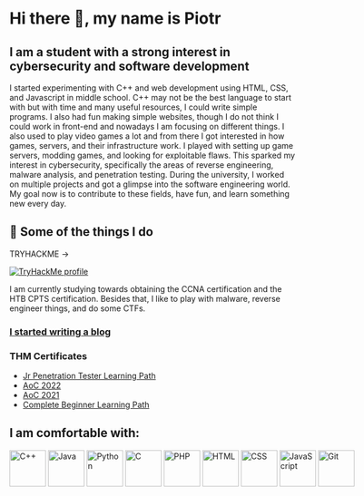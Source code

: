 # Hi there 👋, my name is Piotr
## I am a student with a strong interest in cybersecurity and software development
I started experimenting with C++ and web development using HTML, CSS, and Javascript in middle school. C++ may not be the best language to start with but with time and many useful resources, I could write simple programs. I also had fun making simple websites, though I do not think I could work in front-end and nowadays I am focusing on different things. I also used to play video games a lot and from there I got interested in how games, servers, and their infrastructure work. I played with setting up game servers, modding games, and looking for exploitable flaws. This sparked my interest in cybersecurity, specifically the areas of reverse engineering, malware analysis, and penetration testing. During the university, I worked on multiple projects and got a glimpse into the software engineering world. My goal now is to contribute to these fields, have fun, and learn something new every day.

<!--
**pwicz/pwicz** is a ✨ _special_ ✨ repository because its `README.md` (this file) appears on your GitHub profile.

Here are some ideas to get you started:

- 🔭 I’m currently working on ...
- 🌱 I’m currently learning ...
- 👯 I’m looking to collaborate on ...
- 🤔 I’m looking for help with ...
- 💬 Ask me about ...
- 📫 How to reach me: ...
- 😄 Pronouns: ...
- ⚡ Fun fact: ...
-->

## 🌱 Some of the things I do
TRYHACKME ->

[<img src="https://tryhackme-badges.s3.amazonaws.com/Moteke.png" alt="TryHackMe profile">](https://tryhackme.com/p/Moteke)

I am currently studying towards obtaining the CCNA certification and the HTB CPTS certification. Besides that, I like to play with malware, reverse engineer things, and do some CTFs.

### [I started writing a blog](https://pwicz.github.io/)

### THM Certificates
* [Jr Penetration Tester Learning Path](https://tryhackme-certificates.s3-eu-west-1.amazonaws.com/THM-3VHCIIAILQ.png)
* [AoC 2022](https://tryhackme-certificates.s3-eu-west-1.amazonaws.com/THM-WQDBBAS7MR.png)
* [AoC 2021](https://tryhackme-certificates.s3-eu-west-1.amazonaws.com/THM-6C4H5WL9FR.png)
* [Complete Beginner Learning Path](https://tryhackme-certificates.s3-eu-west-1.amazonaws.com/THM-YILTTKF53A.png)


## I am comfortable with:
<div style="display: flex; flex-direction: row;">
<img height="64" width="64" src="https://cdn.simpleicons.org/cplusplus" alt="C++" />
&nbsp;
<img height="64" width="64" src="https://cdn.worldvectorlogo.com/logos/java.svg" alt="Java" />
&nbsp;
<img height="64" width="64" src="https://cdn.simpleicons.org/python" alt="Python" />
&nbsp;
<img height="64" width="64" src="https://cdn.simpleicons.org/c" alt="C" />
&nbsp;
<img height="64" width="64" src="https://cdn.simpleicons.org/php" alt="PHP" />
&nbsp;
<img height="64" width="64" src="https://cdn.simpleicons.org/html5" alt="HTML" />
&nbsp;
<img height="64" width="64" src="https://cdn.simpleicons.org/css3" alt="CSS" />
&nbsp;
<img height="64" width="64" src="https://cdn.simpleicons.org/javascript" alt="JavaScript" />
&nbsp;
<img height="64" width="64" src="https://cdn.simpleicons.org/git" alt="Git" />
</div>
